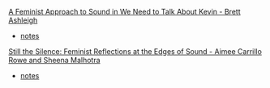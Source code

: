
[A Feminist Approach to Sound in We Need to Talk About Kevin - Brett Ashleigh](https://screen-queens.com/2016/11/17/a-feminist-approach-to-sound-in-we-need-to-talk-about-kevin/) 
- [notes](/readings/done/ashleigh.md)



[Still the Silence: Feminist Reflections at the Edges of Sound - Aimee Carrillo Rowe and Sheena Malhotra](https://link.springer.com/chapter/10.1057/9781137002372_1)
- [notes](/readings/done/rowe-malhotra.md)
